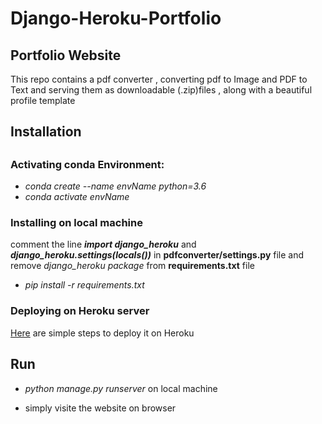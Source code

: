 # Django-Heroku-Portfolio
<h2>Portfolio Website</h2>
<p> This repo contains a pdf converter , converting pdf to Image and PDF to Text and serving them as downloadable (.zip)files , along with a beautiful profile template  </p>

<h2>Installation<h2>
<p>
  <h3><strong>Activating conda Environment:</strong></h3>
  <ul>
    <li><i>conda create --name envName python=3.6</i></li>
    <li><i>conda activate envName</i></li>
  </ul>
  <h3><strong>Installing on local machine</strong></h3>
  <p> comment the line <i><b>import django_heroku</i></b> and <b><i>django_heroku.settings(locals())</i></b> in <b>pdfconverter/settings.py</b> file and remove </b><i>django_heroku package</i></b> from <b>requirements.txt</b> file</p>
  <ul>
    <li><i>pip install -r requirements.txt</i></li>
  </ul>
  <h3><strong>Deploying on Heroku server</strong></h3>
  <p><a href="https://simpleisbetterthancomplex.com/tutorial/2016/08/09/how-to-deploy-django-applications-on-heroku.html">Here</a> are simple steps to deploy it on Heroku </p>
</p>
<h2> Run </h2>
<ul>
<li><p> <i>python manage.py runserver</i>  on local machine</p></li>
<li><p> simply visite the website on browser </p></li>
</ul>
